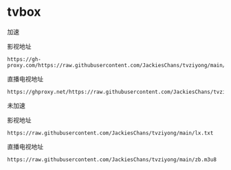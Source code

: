 # tvbox

加速

影视地址
```
https://gh-proxy.com/https://raw.githubusercontent.com/JackiesChans/tvziyong/main/lx.txt
```
直播电视地址
```
https://ghproxy.net/https://raw.githubusercontent.com/JackiesChans/tvziyong/main/zb.m3u8
```

未加速

影视地址
```
https://raw.githubusercontent.com/JackiesChans/tvziyong/main/lx.txt
```
直播电视地址
```
https://raw.githubusercontent.com/JackiesChans/tvziyong/main/zb.m3u8
```
